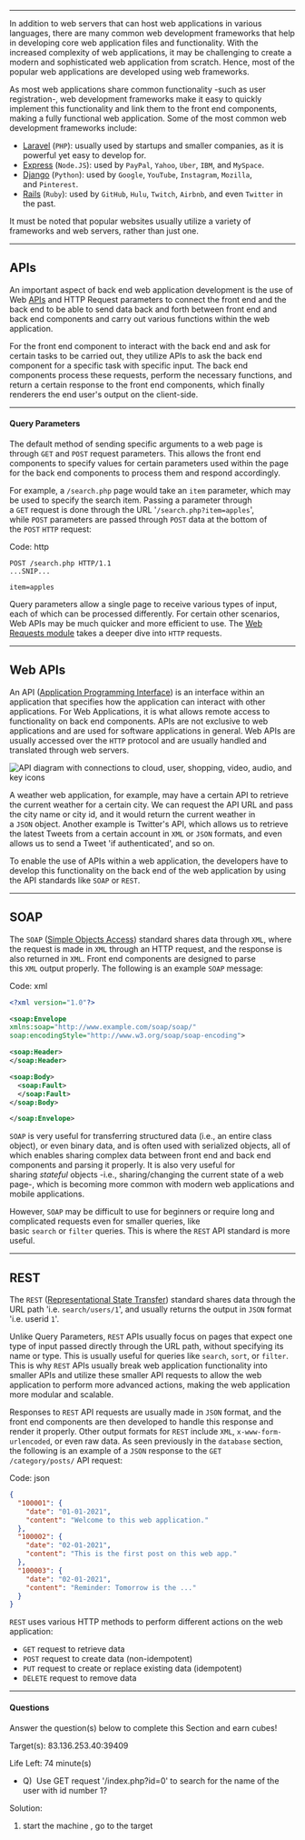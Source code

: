 
---

In addition to web servers that can host web applications in various languages, there are many common web development frameworks that help in developing core web application files and functionality. With the increased complexity of web applications, it may be challenging to create a modern and sophisticated web application from scratch. Hence, most of the popular web applications are developed using web frameworks.

As most web applications share common functionality -such as user registration-, web development frameworks make it easy to quickly implement this functionality and link them to the front end components, making a fully functional web application. Some of the most common web development frameworks include:

- [Laravel](https://laravel.com/) (`PHP`): usually used by startups and smaller companies, as it is powerful yet easy to develop for.
- [Express](https://expressjs.com/) (`Node.JS`): used by `PayPal`, `Yahoo`, `Uber`, `IBM`, and `MySpace`.
- [Django](https://www.djangoproject.com/) (`Python`): used by `Google`, `YouTube`, `Instagram`, `Mozilla`, and `Pinterest`.
- [Rails](https://rubyonrails.org/) (`Ruby`): used by `GitHub`, `Hulu`, `Twitch`, `Airbnb`, and even `Twitter` in the past.

It must be noted that popular websites usually utilize a variety of frameworks and web servers, rather than just one.

---

## APIs

An important aspect of back end web application development is the use of Web [APIs](https://en.wikipedia.org/wiki/API) and HTTP Request parameters to connect the front end and the back end to be able to send data back and forth between front end and back end components and carry out various functions within the web application.

For the front end component to interact with the back end and ask for certain tasks to be carried out, they utilize APIs to ask the back end component for a specific task with specific input. The back end components process these requests, perform the necessary functions, and return a certain response to the front end components, which finally renderers the end user's output on the client-side.

---

#### Query Parameters

The default method of sending specific arguments to a web page is through `GET` and `POST` request parameters. This allows the front end components to specify values for certain parameters used within the page for the back end components to process them and respond accordingly.

For example, a `/search.php` page would take an `item` parameter, which may be used to specify the search item. Passing a parameter through a `GET` request is done through the URL '`/search.php?item=apples`', while `POST` parameters are passed through `POST` data at the bottom of the `POST` `HTTP` request:

Code: http

```http
POST /search.php HTTP/1.1
...SNIP...

item=apples
```

Query parameters allow a single page to receive various types of input, each of which can be processed differently. For certain other scenarios, Web APIs may be much quicker and more efficient to use. The [Web Requests module](https://academy.hackthebox.com/course/preview/web-requests) takes a deeper dive into `HTTP` requests.

---

## Web APIs

An API ([Application Programming Interface](https://en.wikipedia.org/wiki/API)) is an interface within an application that specifies how the application can interact with other applications. For Web Applications, it is what allows remote access to functionality on back end components. APIs are not exclusive to web applications and are used for software applications in general. Web APIs are usually accessed over the `HTTP` protocol and are usually handled and translated through web servers.

![API diagram with connections to cloud, user, shopping, video, audio, and key icons](https://academy.hackthebox.com/storage/modules/75/api_examples.jpg)

A weather web application, for example, may have a certain API to retrieve the current weather for a certain city. We can request the API URL and pass the city name or city id, and it would return the current weather in a `JSON` object. Another example is Twitter's API, which allows us to retrieve the latest Tweets from a certain account in `XML` or `JSON` formats, and even allows us to send a Tweet 'if authenticated', and so on.

To enable the use of APIs within a web application, the developers have to develop this functionality on the back end of the web application by using the API standards like `SOAP` or `REST`.

---

## SOAP

The `SOAP` ([Simple Objects Access](https://en.wikipedia.org/wiki/SOAP)) standard shares data through `XML`, where the request is made in `XML` through an HTTP request, and the response is also returned in `XML`. Front end components are designed to parse this `XML` output properly. The following is an example `SOAP` message:

Code: xml

```xml
<?xml version="1.0"?>

<soap:Envelope
xmlns:soap="http://www.example.com/soap/soap/"
soap:encodingStyle="http://www.w3.org/soap/soap-encoding">

<soap:Header>
</soap:Header>

<soap:Body>
  <soap:Fault>
  </soap:Fault>
</soap:Body>

</soap:Envelope>
```

`SOAP` is very useful for transferring structured data (i.e., an entire class object), or even binary data, and is often used with serialized objects, all of which enables sharing complex data between front end and back end components and parsing it properly. It is also very useful for sharing _stateful_ objects -i.e., sharing/changing the current state of a web page-, which is becoming more common with modern web applications and mobile applications.

However, `SOAP` may be difficult to use for beginners or require long and complicated requests even for smaller queries, like basic `search` or `filter` queries. This is where the `REST` API standard is more useful.

---

## REST

The `REST` ([Representational State Transfer](https://en.wikipedia.org/wiki/Representational_state_transfer)) standard shares data through the URL path 'i.e. `search/users/1`', and usually returns the output in `JSON` format 'i.e. userid `1`'.

Unlike Query Parameters, `REST` APIs usually focus on pages that expect one type of input passed directly through the URL path, without specifying its name or type. This is usually useful for queries like `search`, `sort`, or `filter`. This is why `REST` APIs usually break web application functionality into smaller APIs and utilize these smaller API requests to allow the web application to perform more advanced actions, making the web application more modular and scalable.

Responses to `REST` API requests are usually made in `JSON` format, and the front end components are then developed to handle this response and render it properly. Other output formats for `REST` include `XML`, `x-www-form-urlencoded`, or even raw data. As seen previously in the `database` section, the following is an example of a `JSON` response to the `GET /category/posts/` API request:

Code: json

```json
{
  "100001": {
    "date": "01-01-2021",
    "content": "Welcome to this web application."
  },
  "100002": {
    "date": "02-01-2021",
    "content": "This is the first post on this web app."
  },
  "100003": {
    "date": "02-01-2021",
    "content": "Reminder: Tomorrow is the ..."
  }
}
```

`REST` uses various HTTP methods to perform different actions on the web application:

- `GET` request to retrieve data
- `POST` request to create data (non-idempotent)
- `PUT` request to create or replace existing data (idempotent)
- `DELETE` request to remove data

---

#### Questions

Answer the question(s) below to complete this Section and earn cubes!

Target(s): 83.136.253.40:39409   

Life Left: 74 minute(s)

+ Q)  Use GET request '/index.php?id=0' to search for the name of the user with id number 1?

Solution:

1) start the machine , go to the target 